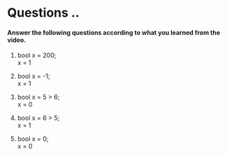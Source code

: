 # Questions ..

#### Answer the following questions according to what you learned from the video.

1. bool x = 200;  
   x = 1

2. bool x = -1;  
   x = 1

3. bool x = 5 > 6;  
   x = 0

4. bool x = 6 > 5;  
   x = 1

5. bool x = 0;  
   x = 0
